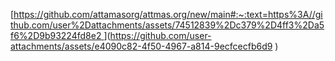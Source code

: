 [[https://github.com/attamasorg/attmas.org/new/main#:~:text=https%3A//github.com/user%2Dattachments/assets/74512839%2Dc379%2D4ff3%2Da5f6%2D9b93224fd8e2
](https://github.com/user-attachments/assets/e3b8f94f-f94d-49b6-876f-22c51e1459db)](https://github.com/user-attachments/assets/e4090c82-4f50-4967-a814-9ecfcecfb6d9
)
